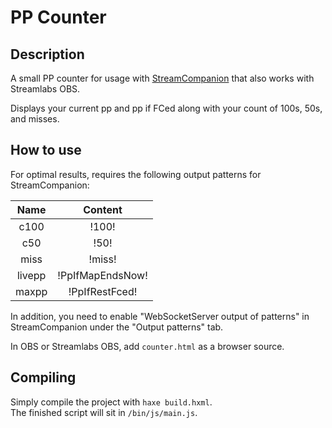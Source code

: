 # PP Counter

## Description

A small PP counter for usage with [StreamCompanion](https://github.com/Piotrekol/StreamCompanion) that also works with Streamlabs OBS.

Displays your current pp and pp if FCed along with your count of 100s, 50s, and misses.

## How to use

For optimal results, requires the following output patterns for StreamCompanion:

| Name          | Content          |
|:-------------:|:----------------:|
| c100          | !100!            |
| c50           | !50!             |
| miss          | !miss!           |
| livepp        | !PpIfMapEndsNow! |
| maxpp         | !PpIfRestFced!   |

In addition, you need to enable "WebSocketServer output of patterns" in StreamCompanion under the "Output patterns" tab.

In OBS or Streamlabs OBS, add `counter.html` as a browser source.  

## Compiling

Simply compile the project with `haxe build.hxml`.  
The finished script will sit in `/bin/js/main.js`.  
